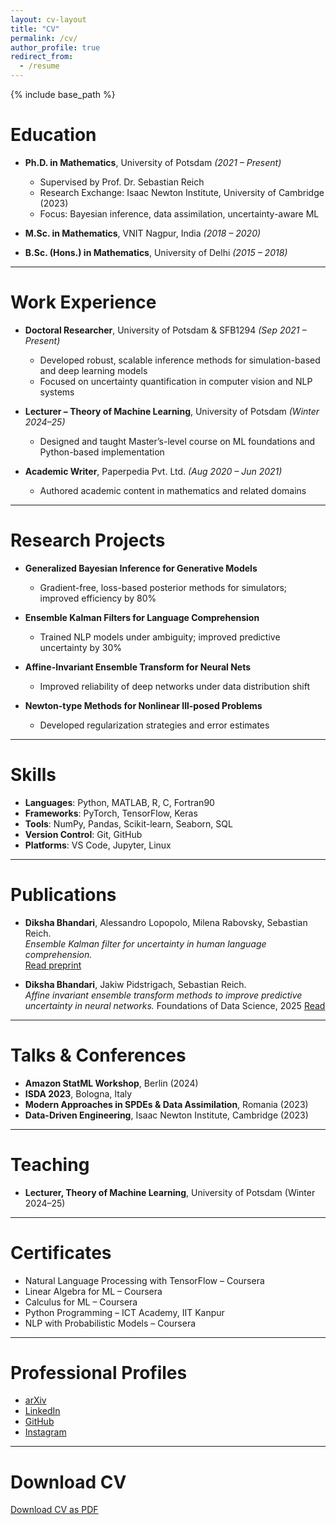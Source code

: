 ```yaml
---
layout: cv-layout
title: "CV"
permalink: /cv/
author_profile: true
redirect_from:
  - /resume
---
```


{% include base_path %}

Education
======
- **Ph.D. in Mathematics**, University of Potsdam _(2021 – Present)_  
  - Supervised by Prof. Dr. Sebastian Reich  
  - Research Exchange: Isaac Newton Institute, University of Cambridge (2023)  
  - Focus: Bayesian inference, data assimilation, uncertainty-aware ML  

- **M.Sc. in Mathematics**, VNIT Nagpur, India _(2018 – 2020)_

- **B.Sc. (Hons.) in Mathematics**, University of Delhi _(2015 – 2018)_

---

Work Experience
======
- **Doctoral Researcher**, University of Potsdam & SFB1294 _(Sep 2021 – Present)_  
  - Developed robust, scalable inference methods for simulation-based and deep learning models  
  - Focused on uncertainty quantification in computer vision and NLP systems

- **Lecturer – Theory of Machine Learning**, University of Potsdam _(Winter 2024–25)_  
  - Designed and taught Master’s-level course on ML foundations and Python-based implementation

- **Academic Writer**, Paperpedia Pvt. Ltd. _(Aug 2020 – Jun 2021)_  
  - Authored academic content in mathematics and related domains

---

Research Projects
======
- **Generalized Bayesian Inference for Generative Models**  
  - Gradient-free, loss-based posterior methods for simulators; improved efficiency by 80%

- **Ensemble Kalman Filters for Language Comprehension**  
  - Trained NLP models under ambiguity; improved predictive uncertainty by 30%

- **Affine-Invariant Ensemble Transform for Neural Nets**  
  - Improved reliability of deep networks under data distribution shift

- **Newton-type Methods for Nonlinear Ill-posed Problems**  
  - Developed regularization strategies and error estimates

---

Skills
======
- **Languages**: Python, MATLAB, R, C, Fortran90  
- **Frameworks**: PyTorch, TensorFlow, Keras  
- **Tools**: NumPy, Pandas, Scikit-learn, Seaborn, SQL  
- **Version Control**: Git, GitHub  
- **Platforms**: VS Code, Jupyter, Linux

---

Publications
======

- **Diksha Bhandari**, Alessandro Lopopolo, Milena Rabovsky, Sebastian Reich.  
  *Ensemble Kalman filter for uncertainty in human language comprehension.*  
  [Read preprint](https://arxiv.org/abs/2505.02590)

- **Diksha Bhandari**, Jakiw Pidstrigach, Sebastian Reich.  
  *Affine invariant ensemble transform methods to improve predictive uncertainty in neural networks.*
  Foundations of Data Science, 2025
  [Read](https://www.aimsciences.org/article/doi/10.3934/fods.2024040)
  

---

Talks & Conferences
======


- **Amazon StatML Workshop**, Berlin (2024)  
- **ISDA 2023**, Bologna, Italy  
- **Modern Approaches in SPDEs & Data Assimilation**, Romania (2023)  
- **Data-Driven Engineering**, Isaac Newton Institute, Cambridge (2023)

---

Teaching
======

- **Lecturer, Theory of Machine Learning**, University of Potsdam (Winter 2024–25)

---

Certificates
======
- Natural Language Processing with TensorFlow – Coursera  
- Linear Algebra for ML – Coursera  
- Calculus for ML – Coursera  
- Python Programming – ICT Academy, IIT Kanpur  
- NLP with Probabilistic Models – Coursera

---

Professional Profiles
======
- [arXiv](https://arxiv.org/abs/2505.02590)  
- [LinkedIn](https://www.linkedin.com/in/diksha-bhandari/)  
- [GitHub](https://github.com/dikshab14)  
- [Instagram](https://instagram.com/diksha_bhandari14)

---

Download CV
======
<div class="cv-download-links">
  <a href="{{ base_path }}/files/Diksha-Bhandari-Resume.pdf" class="btn btn--primary">Download CV as PDF</a>
</div>
